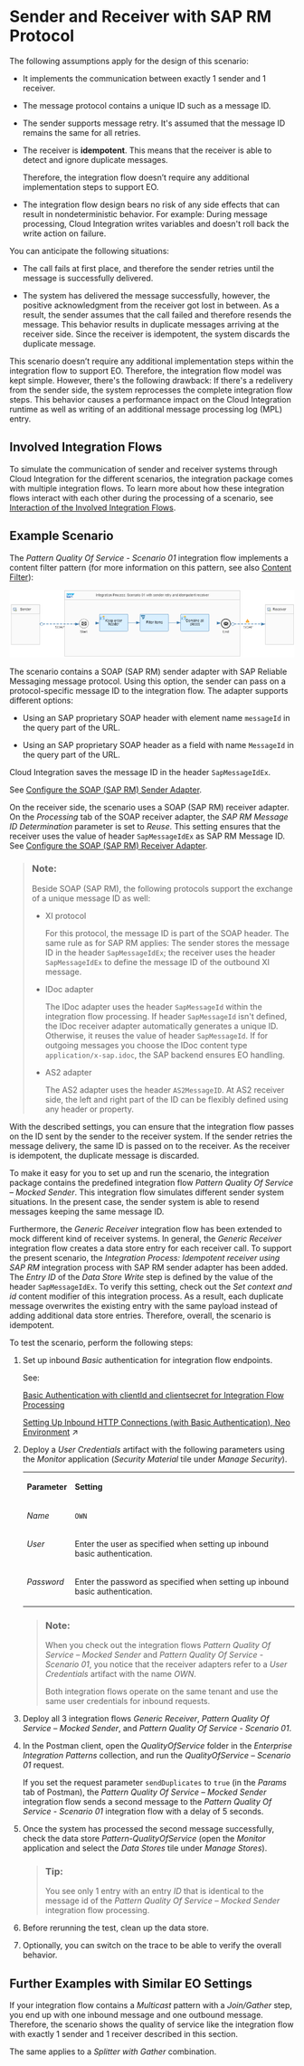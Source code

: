 <!-- loio9f3e2b65afab4f7da9aeb69be404b1f2 -->

# Sender and Receiver with SAP RM Protocol

The following assumptions apply for the design of this scenario:

-   It implements the communication between exactly 1 sender and 1 receiver.

-   The message protocol contains a unique ID such as a message ID.

-   The sender supports message retry. It's assumed that the message ID remains the same for all retries.

-   The receiver is **idempotent**. This means that the receiver is able to detect and ignore duplicate messages.

    Therefore, the integration flow doesn’t require any additional implementation steps to support EO.

-   The integration flow design bears no risk of any side effects that can result in nondeterministic behavior. For example: During message processing, Cloud Integration writes variables and doesn't roll back the write action on failure.


You can anticipate the following situations:

-   The call fails at first place, and therefore the sender retries until the message is successfully delivered.

-   The system has delivered the message successfully, however, the positive acknowledgment from the receiver got lost in between. As a result, the sender assumes that the call failed and therefore resends the message. This behavior results in duplicate messages arriving at the receiver side. Since the receiver is idempotent, the system discards the duplicate message.


This scenario doesn’t require any additional implementation steps within the integration flow to support EO. Therefore, the integration flow model was kept simple. However, there's the following drawback: If there's a redelivery from the sender side, the system reprocesses the complete integration flow steps. This behavior causes a performance impact on the Cloud Integration runtime as well as writing of an additional message processing log \(MPL\) entry.



<a name="loio9f3e2b65afab4f7da9aeb69be404b1f2__section_d1v_k4c_nrb"/>

## Involved Integration Flows

To simulate the communication of sender and receiver systems through Cloud Integration for the different scenarios, the integration package comes with multiple integration flows. To learn more about how these integration flows interact with each other during the processing of a scenario, see [Interaction of the Involved Integration Flows](interaction-of-the-involved-integration-flows-44be68d.md).



<a name="loio9f3e2b65afab4f7da9aeb69be404b1f2__section_fyx_34v_mrb"/>

## Example Scenario

The *Pattern Quality Of Service - Scenario 01* integration flow implements a content filter pattern \(for more information on this pattern, see also [Content Filter](content-filter-6fd4a86.md)\):

![](images/Pattern_EO_1_cd630e6.png)

The scenario contains a SOAP \(SAP RM\) sender adapter with SAP Reliable Messaging message protocol. Using this option, the sender can pass on a protocol-specific message ID to the integration flow. The adapter supports different options:

-   Using an SAP proprietary SOAP header with element name `messageId` in the query part of the URL.

-   Using an SAP proprietary SOAP header as a field with name `MessageId` in the query part of the URL.


Cloud Integration saves the message ID in the header `SapMessageIdEx`.

See [Configure the SOAP \(SAP RM\) Sender Adapter](configure-the-soap-sap-rm-sender-adapter-6962234.md).

On the receiver side, the scenario uses a SOAP \(SAP RM\) receiver adapter. On the *Processing* tab of the SOAP receiver adapter, the *SAP RM Message ID Determination* parameter is set to *Reuse*. This setting ensures that the receiver uses the value of header `SapMessageIdEx` as SAP RM Message ID. See [Configure the SOAP \(SAP RM\) Receiver Adapter](configure-the-soap-sap-rm-receiver-adapter-8366495.md).

> ### Note:  
> Beside SOAP \(SAP RM\), the following protocols support the exchange of a unique message ID as well:
> 
> -   XI protocol
> 
>     For this protocol, the message ID is part of the SOAP header. The same rule as for SAP RM applies: The sender stores the message ID in the header `SapMessageIdEx`; the receiver uses the header `SapMessageIdEx` to define the message ID of the outbound XI message.
> 
> -   IDoc adapter
> 
>     The IDoc adapter uses the header `SapMessageId` within the integration flow processing. If header `SapMessageId` isn't defined, the IDoc receiver adapter automatically generates a unique ID. Otherwise, it reuses the value of header `SapMessageId`. If for outgoing messages you choose the IDoc content type `application/x-sap.idoc`, the SAP backend ensures EO handling.
> 
> -   AS2 adapter
> 
>     The AS2 adapter uses the header `AS2MessageID`. At AS2 receiver side, the left and right part of the ID can be flexibly defined using any header or property.

With the described settings, you can ensure that the integration flow passes on the ID sent by the sender to the receiver system. If the sender retries the message delivery, the same ID is passed on to the receiver. As the receiver is idempotent, the duplicate message is discarded.

To make it easy for you to set up and run the scenario, the integration package contains the predefined integration flow *Pattern Quality Of Service – Mocked Sender*. This integration flow simulates different sender system situations. In the present case, the sender system is able to resend messages keeping the same message ID.

Furthermore, the *Generic Receiver* integration flow has been extended to mock different kind of receiver systems. In general, the *Generic Receiver* integration flow creates a data store entry for each receiver call. To support the present scenario, the *Integration Process: Idempotent receiver using SAP RM* integration process with SAP RM sender adapter has been added. The *Entry ID* of the *Data Store Write* step is defined by the value of the header `SapMessageIdEx`. To verify this setting, check out the *Set context and id* content modifier of this integration process. As a result, each duplicate message overwrites the existing entry with the same payload instead of adding additional data store entries. Therefore, overall, the scenario is idempotent.

To test the scenario, perform the following steps:

1.  Set up inbound *Basic* authentication for integration flow endpoints.

    See:

    [Basic Authentication with clientId and clientsecret for Integration Flow Processing](../40-RemoteSystems/basic-authentication-with-clientid-and-clientsecret-for-integration-flow-processing-647eeb3.md)

    [Setting Up Inbound HTTP Connections (with Basic Authentication), Neo Environment](https://help.sap.com/viewer/368c481cd6954bdfa5d0435479fd4eaf/IAT/en-US/391c45cfcd0f4435952ab085283b7f7d.html "") :arrow_upper_right:

2.  Deploy a *User Credentials* artifact with the following parameters using the *Monitor* application \(*Security Material* tile under *Manage Security*\).


    <table>
    <tr>
    <th valign="top">

    Parameter
    
    </th>
    <th valign="top">

    Setting
    
    </th>
    </tr>
    <tr>
    <td valign="top">
    
    *Name*
    
    </td>
    <td valign="top">
    
    `OWN`
    
    </td>
    </tr>
    <tr>
    <td valign="top">
    
    *User*
    
    </td>
    <td valign="top">
    
    Enter the user as specified when setting up inbound basic authentication.
    
    </td>
    </tr>
    <tr>
    <td valign="top">
    
    *Password*
    
    </td>
    <td valign="top">
    
    Enter the password as specified when setting up inbound basic authentication.
    
    </td>
    </tr>
    </table>
    
    > ### Note:  
    > When you check out the integration flows *Pattern Quality Of Service – Mocked Sender* and *Pattern Quality Of Service - Scenario 01*, you notice that the receiver adapters refer to a *User Credentials* artifact with the name *OWN*.
    > 
    > Both integration flows operate on the same tenant and use the same user credentials for inbound requests.

3.  Deploy all 3 integration flows *Generic Receiver*, *Pattern Quality Of Service – Mocked Sender*, and *Pattern Quality Of Service - Scenario 01*.

4.  In the Postman client, open the *QualityOfService* folder in the *Enterprise Integration Patterns* collection, and run the *QualityOfService – Scenario 01* request.

    If you set the request parameter `sendDuplicates` to `true` \(in the *Params* tab of Postman\), the *Pattern Quality Of Service – Mocked Sender* integration flow sends a second message to the *Pattern Quality Of Service - Scenario 01* integration flow with a delay of 5 seconds.

5.  Once the system has processed the second message successfully, check the data store *Pattern-QualityOfService* \(open the *Monitor* application and select the *Data Stores* tile under *Manage Stores*\).

    > ### Tip:  
    > You see only 1 entry with an entry *ID* that is identical to the message id of the *Pattern Quality Of Service – Mocked Sender* integration flow processing.

6.  Before rerunning the test, clean up the data store.

7.  Optionally, you can switch on the trace to be able to verify the overall behavior.




<a name="loio9f3e2b65afab4f7da9aeb69be404b1f2__section_mcy_bsv_mrb"/>

## Further Examples with Similar EO Settings

If your integration flow contains a *Multicast* pattern with a *Join/Gather* step, you end up with one inbound message and one outbound message. Therefore, the scenario shows the quality of service like the integration flow with exactly 1 sender and 1 receiver described in this section.

The same applies to a *Splitter with Gather* combination.

